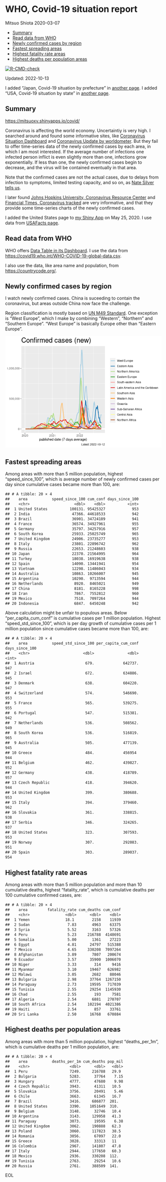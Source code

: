 WHO, Covid-19 situation report
================
Mitsuo Shiota
2020-03-07

-   <a href="#summary" id="toc-summary">Summary</a>
-   <a href="#read-data-from-who" id="toc-read-data-from-who">Read data from
    WHO</a>
-   <a href="#newly-confirmed-cases-by-region"
    id="toc-newly-confirmed-cases-by-region">Newly confirmed cases by
    region</a>
-   <a href="#fastest-spreading-areas"
    id="toc-fastest-spreading-areas">Fastest spreading areas</a>
-   <a href="#highest-fatality-rate-areas"
    id="toc-highest-fatality-rate-areas">Highest fatality rate areas</a>
-   <a href="#highest-deaths-per-population-areas"
    id="toc-highest-deaths-per-population-areas">Highest deaths per
    population areas</a>

<!-- badges: start -->

[![R-CMD-check](https://github.com/mitsuoxv/covid/actions/workflows/R-CMD-check.yaml/badge.svg)](https://github.com/mitsuoxv/covid/actions/workflows/R-CMD-check.yaml)
<!-- badges: end -->

Updated: 2022-10-13

I added “Japan, Covid-19 situation by prefecture” in [another
page](Japan.md). I added “USA, Covid-19 situation by state” in [another
page](USA.md).

## Summary

<https://mitsuoxv.shinyapps.io/covid/>

Coronavirus is affecting the world economy. Uncertaintiy is very high. I
searched around and found some informative sites, like [Coronavirus
Situation
Dashboard](https://who.maps.arcgis.com/apps/opsdashboard/index.html#/c88e37cfc43b4ed3baf977d77e4a0667)
and [Coronavirus Update by
worldometer](https://www.worldometers.info/coronavirus/). But they fail
to offer time-series data of the newly confirmed cases by each area, in
which I am most interested. If the average number of infections one
infected person inflict is even slightly more than one, infections grow
exponentially. If less than one, the newly confirmed cases begin to
decrease, and the virus will be contained eventually in that area.

Note that the confirmed cases are not the actual cases, due to delays
from infection to symptoms, limited testing capacity, and so on, as
[Nate Silver tells
us](https://fivethirtyeight.com/features/coronavirus-case-counts-are-meaningless/).

I later found [Johns Hopkins University, Coronavirus Resource
Center](https://coronavirus.jhu.edu/) and [Financial Times, Coronavirus
tracked](https://www.ft.com/content/a26fbf7e-48f8-11ea-aeb3-955839e06441)
are very informative, and that they provide some time-series charts of
the newly confirmed cases.

I added the United States page to [my Shiny
App](https://mitsuoxv.shinyapps.io/covid/) on May 25, 2020. I use data
from [USAFacts
page](https://usafacts.org/visualizations/coronavirus-covid-19-spread-map/).

## Read data from WHO

WHO offers [Data Table in its Dashboard](https://covid19.who.int/table).
I use the data from
<https://covid19.who.int/WHO-COVID-19-global-data.csv>.

I also use the data, like area name and population, from
<https://countrycode.org/>.

## Newly confirmed cases by region

I watch newly confirmed cases. China is suceeding to contain the
coronavirus, but areas outside China now face the challenge.

Region classification is mostly based on [UN M49
Standard](https://unstats.un.org/unsd/methodology/m49/). One exception
is “West Europe”, which I make by combining “Western”, “Northern” and
“Southern Europe”. “West Europe” is basically Europe other than “Eastern
Europe”.

![](README_files/figure-gfm/chart-1.png)<!-- -->

## Fastest spreading areas

Among areas with more than 5 million population, highest
“speed_since_100”, which is average number of newly confirmed cases per
day since cumulative cases became more than 100, are:

    ## # A tibble: 20 × 4
    ##    area           speed_since_100 cum_conf days_since_100
    ##    <chr>                    <dbl>    <dbl>          <int>
    ##  1 United States          100131. 95425327            953
    ##  2 India                   47366. 44618533            942
    ##  3 Brazil                  36901. 34724189            941
    ##  4 France                  36574. 34927961            955
    ##  5 Germany                 35797. 34257916            957
    ##  6 South Korea             25933. 25025749            965
    ##  7 United Kingdom          24906. 23735277            953
    ##  8 Italy                   23801. 22896742            962
    ##  9 Russia                  22653. 21248603            938
    ## 10 Japan                   22370. 21564995            964
    ## 11 Turkey                  18038. 16919638            938
    ## 12 Spain                   14090. 13441941            954
    ## 13 Vietnam                 12298. 11486043            934
    ## 14 Australia               10863. 10266007            945
    ## 15 Argentina               10290.  9713594            944
    ## 16 Netherlands              8920.  8465021            949
    ## 17 China                    8181.  8165228            998
    ## 18 Iran                     7867.  7552812            960
    ## 19 Mexico                   7518.  7097264            944
    ## 20 Indonesia                6847.  6450248            942

Above calculation might be unfair to populous areas. Below
“per_capita_cum_conf” is cumulative cases per 1 million population.
Highest “speed_std_since_100”, which is per day growth of cumulative
cases per 1 million population since cumulative cases became more than
100, are:

    ## # A tibble: 20 × 4
    ##    area           speed_std_since_100 per_capita_cum_conf days_since_100
    ##    <chr>                        <dbl>               <dbl>          <int>
    ##  1 Austria                       679.             642737.            947
    ##  2 Israel                        672.             634886.            945
    ##  3 Denmark                       638.             604220.            947
    ##  4 Switzerland                   574.             546690.            953
    ##  5 France                        565.             539275.            955
    ##  6 Portugal                      547.             515381.            942
    ##  7 Netherlands                   536.             508562.            949
    ##  8 South Korea                   536.             516819.            965
    ##  9 Australia                     505.             477139.            945
    ## 10 Greece                        484.             456954             944
    ## 11 Belgium                       462.             439827.            952
    ## 12 Germany                       438.             418789.            957
    ## 13 Czech Republic                418.             394620.            944
    ## 14 United Kingdom                399.             380688.            953
    ## 15 Italy                         394.             379460.            962
    ## 16 Slovakia                      361.             338815.            938
    ## 17 Serbia                        346.             324265.            937
    ## 18 United States                 323.             307593.            953
    ## 19 Norway                        307.             292083.            951
    ## 20 Spain                         303.             289037.            954

## Highest fatality rate areas

Among areas with more than 5 million population and more than 10
cumulative deaths, highest “fatality_rate”, which is cumulative deaths
per 100 cumulative confirmed cases, are:

    ## # A tibble: 20 × 4
    ##    area         fatality_rate cum_deaths cum_conf
    ##    <chr>                <dbl>      <dbl>    <dbl>
    ##  1 Yemen                18.1        2158    11939
    ##  2 Sudan                 7.83       4963    63375
    ##  3 Syria                 5.52       3163    57326
    ##  4 Peru                  5.23     216788  4148691
    ##  5 Somalia               5.00       1361    27223
    ##  6 Egypt                 4.81      24797   515388
    ##  7 Mexico                4.65     330208  7097264
    ##  8 Afghanistan           3.89       7807   200674
    ##  9 Ecuador               3.57      35900  1006070
    ## 10 Niger                 3.33        314     9416
    ## 11 Myanmar               3.10      19467   626982
    ## 12 Malawi                3.05       2682    88046
    ## 13 Bulgaria              2.98      37764  1267150
    ## 14 Paraguay              2.73      19595   717039
    ## 15 Tunisia               2.55      29254  1145930
    ## 16 Chad                  2.55        193     7581
    ## 17 Algeria               2.54       6881   270707
    ## 18 South Africa          2.54     102194  4021386
    ## 19 Haiti                 2.54        857    33761
    ## 20 Sri Lanka             2.50      16768   670884

## Highest deaths per population areas

Among areas with more than 5 million population, highest
“deaths_per_1m”, which is cumulative deaths per 1 million population,
are:

    ## # A tibble: 20 × 4
    ##    area           deaths_per_1m cum_deaths pop_mil
    ##    <chr>                  <dbl>      <dbl>   <dbl>
    ##  1 Peru                   7249.     216788   29.9 
    ##  2 Bulgaria               5283.      37764    7.15
    ##  3 Hungary                4777.      47680    9.98
    ##  4 Czech Republic         3943.      41311   10.5 
    ##  5 Slovakia               3756.      20491    5.46
    ##  6 Chile                  3663.      61345   16.7 
    ##  7 Brazil                 3416.     686877  201.  
    ##  8 United States          3390.    1051649  310.  
    ##  9 Belgium                3148.      32746   10.4 
    ## 10 Argentina              3143.     129958   41.3 
    ## 11 Paraguay               3073.      19595    6.38
    ## 12 United Kingdom         3062.     190888   62.3 
    ## 13 Poland                 3060.     117823   38.5 
    ## 14 Romania                3056.      67097   22.0 
    ## 15 Greece                 3028.      33313   11   
    ## 16 Colombia               2967.     141807   47.8 
    ## 17 Italy                  2944.     177650   60.3 
    ## 18 Mexico                 2936.     330208  112.  
    ## 19 Tunisia                2763.      29254   10.6 
    ## 20 Russia                 2761.     388509  141.

EOL
